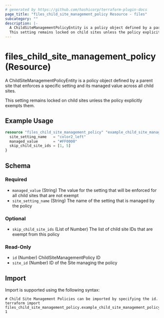 ```yaml
---
# generated by https://github.com/hashicorp/terraform-plugin-docs
page_title: "files_child_site_management_policy Resource - files"
subcategory: ""
description: |-
  A ChildSiteManagementPolicyEntity is a policy object defined by a parent site that enforces a specific setting and its managed value across all child sites.
  This setting remains locked on child sites unless the policy explicitly exempts them.
---
```


# files_child_site_management_policy (Resource)

A ChildSiteManagementPolicyEntity is a policy object defined by a parent site that enforces a specific setting and its managed value across all child sites.

This setting remains locked on child sites unless the policy explicitly exempts them.

## Example Usage

```terraform
resource "files_child_site_management_policy" "example_child_site_management_policy" {
  site_setting_name   = "color2_left"
  managed_value       = "#FF0000"
  skip_child_site_ids = [1, 5]
}
```

<!-- schema generated by tfplugindocs -->
## Schema

### Required

- `managed_value` (String) The value for the setting that will be enforced for all child sites that are not exempt
- `site_setting_name` (String) The name of the setting that is managed by the policy

### Optional

- `skip_child_site_ids` (List of Number) The list of child site IDs that are exempt from this policy

### Read-Only

- `id` (Number) ChildSiteManagementPolicy ID
- `site_id` (Number) ID of the Site managing the policy

## Import

Import is supported using the following syntax:

```shell
# Child Site Management Policies can be imported by specifying the id.
terraform import files_child_site_management_policy.example_child_site_management_policy 1
```
